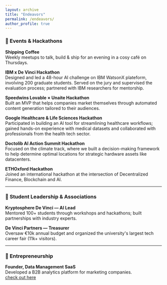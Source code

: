 ```yaml
---
layout: archive
title: "Endeavors"
permalink: /endeavors/
author_profile: true
---
```



### 🔹 Events & Hackathons
**Shipping Coffee**  
Weekly meetups to talk, build & ship for an evening in a cosy café on Thursdays.

**IBM x De Vinci Hackathon**  
Designed and led a 48-hour AI challenge on IBM WatsonX plateform, involving 200 graduate students. Served on the jury and supervised the evaluation process; partnered with IBM researchers for mentorship.

**Speedwins Lovable × Unaite Hackathon**  
Built an MVP that helps companies market themselves through automated content generation tailored to their audiences.

**Google Healthcare & Life Sciences Hackathon**  
Participated in building an AI tool for streamlining healthcare workflows; gained hands-on experience with medical datasets and collaborated with professionals from the health tech sector.

**Doctolib AI Action Summit Hackathon**  
Focused on the climate track, where we built a decision-making framework to help determine optimal locations for strategic hardware assets like datacenters.

**ETHOxford Hackathon**  
Joined an international hackathon at the intersection of Decentralized Finance, Blockchain and AI.

---

### 🔹 Student Leadership & Associations
**Kryptosphere De Vinci — AI Lead**  
Mentored 100+ students through workshops and hackathons; built partnerships with industry experts.

**De Vinci Partners — Treasurer**  
Oversaw €10k annual budget and organized the university's largest tech career fair (11k+ visitors).

---

### 🔹 Entrepreneurship
**Founder, Data Management SaaS**  
Developed a B2B analytics platform for marketing companies.  
[check out here](#)


